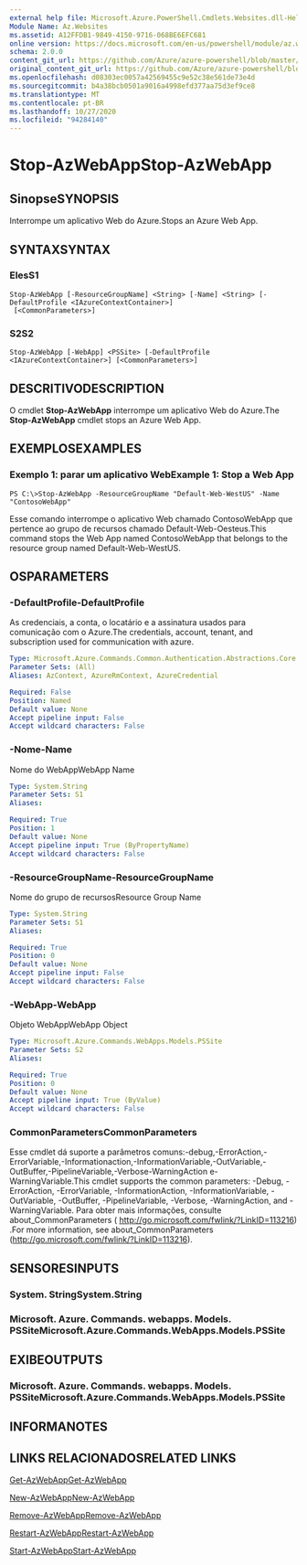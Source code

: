 ```yaml
---
external help file: Microsoft.Azure.PowerShell.Cmdlets.Websites.dll-Help.xml
Module Name: Az.Websites
ms.assetid: A12FFDB1-9849-4150-9716-068BE6EFC681
online version: https://docs.microsoft.com/en-us/powershell/module/az.websites/stop-azwebapp
schema: 2.0.0
content_git_url: https://github.com/Azure/azure-powershell/blob/master/src/Websites/Websites/help/Stop-AzWebApp.md
original_content_git_url: https://github.com/Azure/azure-powershell/blob/master/src/Websites/Websites/help/Stop-AzWebApp.md
ms.openlocfilehash: d08303ec0057a42569455c9e52c38e561de73e4d
ms.sourcegitcommit: b4a38bcb0501a9016a4998efd377aa75d3ef9ce8
ms.translationtype: MT
ms.contentlocale: pt-BR
ms.lasthandoff: 10/27/2020
ms.locfileid: "94284140"
---
```

# <span data-ttu-id="c8e14-101">Stop-AzWebApp</span><span class="sxs-lookup"><span data-stu-id="c8e14-101">Stop-AzWebApp</span></span>

## <span data-ttu-id="c8e14-102">Sinopse</span><span class="sxs-lookup"><span data-stu-id="c8e14-102">SYNOPSIS</span></span>
<span data-ttu-id="c8e14-103">Interrompe um aplicativo Web do Azure.</span><span class="sxs-lookup"><span data-stu-id="c8e14-103">Stops an Azure Web App.</span></span>

## <span data-ttu-id="c8e14-104">SYNTAX</span><span class="sxs-lookup"><span data-stu-id="c8e14-104">SYNTAX</span></span>

### <span data-ttu-id="c8e14-105">Eles</span><span class="sxs-lookup"><span data-stu-id="c8e14-105">S1</span></span>
```
Stop-AzWebApp [-ResourceGroupName] <String> [-Name] <String> [-DefaultProfile <IAzureContextContainer>]
 [<CommonParameters>]
```

### <span data-ttu-id="c8e14-106">S2</span><span class="sxs-lookup"><span data-stu-id="c8e14-106">S2</span></span>
```
Stop-AzWebApp [-WebApp] <PSSite> [-DefaultProfile <IAzureContextContainer>] [<CommonParameters>]
```

## <span data-ttu-id="c8e14-107">DESCRITIVO</span><span class="sxs-lookup"><span data-stu-id="c8e14-107">DESCRIPTION</span></span>
<span data-ttu-id="c8e14-108">O cmdlet **Stop-AzWebApp** interrompe um aplicativo Web do Azure.</span><span class="sxs-lookup"><span data-stu-id="c8e14-108">The **Stop-AzWebApp** cmdlet stops an Azure Web App.</span></span>

## <span data-ttu-id="c8e14-109">EXEMPLOS</span><span class="sxs-lookup"><span data-stu-id="c8e14-109">EXAMPLES</span></span>

### <span data-ttu-id="c8e14-110">Exemplo 1: parar um aplicativo Web</span><span class="sxs-lookup"><span data-stu-id="c8e14-110">Example 1: Stop a Web App</span></span>
```
PS C:\>Stop-AzWebApp -ResourceGroupName "Default-Web-WestUS" -Name "ContosoWebApp"
```

<span data-ttu-id="c8e14-111">Esse comando interrompe o aplicativo Web chamado ContosoWebApp que pertence ao grupo de recursos chamado Default-Web-Oesteus.</span><span class="sxs-lookup"><span data-stu-id="c8e14-111">This command stops the Web App named ContosoWebApp that belongs to the resource group named Default-Web-WestUS.</span></span>

## <span data-ttu-id="c8e14-112">OS</span><span class="sxs-lookup"><span data-stu-id="c8e14-112">PARAMETERS</span></span>

### <span data-ttu-id="c8e14-113">-DefaultProfile</span><span class="sxs-lookup"><span data-stu-id="c8e14-113">-DefaultProfile</span></span>
<span data-ttu-id="c8e14-114">As credenciais, a conta, o locatário e a assinatura usados para comunicação com o Azure.</span><span class="sxs-lookup"><span data-stu-id="c8e14-114">The credentials, account, tenant, and subscription used for communication with azure.</span></span>

```yaml
Type: Microsoft.Azure.Commands.Common.Authentication.Abstractions.Core.IAzureContextContainer
Parameter Sets: (All)
Aliases: AzContext, AzureRmContext, AzureCredential

Required: False
Position: Named
Default value: None
Accept pipeline input: False
Accept wildcard characters: False
```

### <span data-ttu-id="c8e14-115">-Nome</span><span class="sxs-lookup"><span data-stu-id="c8e14-115">-Name</span></span>
<span data-ttu-id="c8e14-116">Nome do WebApp</span><span class="sxs-lookup"><span data-stu-id="c8e14-116">WebApp Name</span></span>

```yaml
Type: System.String
Parameter Sets: S1
Aliases:

Required: True
Position: 1
Default value: None
Accept pipeline input: True (ByPropertyName)
Accept wildcard characters: False
```

### <span data-ttu-id="c8e14-117">-ResourceGroupName</span><span class="sxs-lookup"><span data-stu-id="c8e14-117">-ResourceGroupName</span></span>
<span data-ttu-id="c8e14-118">Nome do grupo de recursos</span><span class="sxs-lookup"><span data-stu-id="c8e14-118">Resource Group Name</span></span>

```yaml
Type: System.String
Parameter Sets: S1
Aliases:

Required: True
Position: 0
Default value: None
Accept pipeline input: False
Accept wildcard characters: False
```

### <span data-ttu-id="c8e14-119">-WebApp</span><span class="sxs-lookup"><span data-stu-id="c8e14-119">-WebApp</span></span>
<span data-ttu-id="c8e14-120">Objeto WebApp</span><span class="sxs-lookup"><span data-stu-id="c8e14-120">WebApp Object</span></span>

```yaml
Type: Microsoft.Azure.Commands.WebApps.Models.PSSite
Parameter Sets: S2
Aliases:

Required: True
Position: 0
Default value: None
Accept pipeline input: True (ByValue)
Accept wildcard characters: False
```

### <span data-ttu-id="c8e14-121">CommonParameters</span><span class="sxs-lookup"><span data-stu-id="c8e14-121">CommonParameters</span></span>
<span data-ttu-id="c8e14-122">Esse cmdlet dá suporte a parâmetros comuns:-debug,-ErrorAction,-ErrorVariable,-Informationaction,-InformationVariable,-OutVariable,-OutBuffer,-PipelineVariable,-Verbose-WarningAction e-WarningVariable.</span><span class="sxs-lookup"><span data-stu-id="c8e14-122">This cmdlet supports the common parameters: -Debug, -ErrorAction, -ErrorVariable, -InformationAction, -InformationVariable, -OutVariable, -OutBuffer, -PipelineVariable, -Verbose, -WarningAction, and -WarningVariable.</span></span> <span data-ttu-id="c8e14-123">Para obter mais informações, consulte about_CommonParameters ( http://go.microsoft.com/fwlink/?LinkID=113216) .</span><span class="sxs-lookup"><span data-stu-id="c8e14-123">For more information, see about_CommonParameters (http://go.microsoft.com/fwlink/?LinkID=113216).</span></span>

## <span data-ttu-id="c8e14-124">SENSORES</span><span class="sxs-lookup"><span data-stu-id="c8e14-124">INPUTS</span></span>

### <span data-ttu-id="c8e14-125">System. String</span><span class="sxs-lookup"><span data-stu-id="c8e14-125">System.String</span></span>

### <span data-ttu-id="c8e14-126">Microsoft. Azure. Commands. webapps. Models. PSSite</span><span class="sxs-lookup"><span data-stu-id="c8e14-126">Microsoft.Azure.Commands.WebApps.Models.PSSite</span></span>

## <span data-ttu-id="c8e14-127">EXIBE</span><span class="sxs-lookup"><span data-stu-id="c8e14-127">OUTPUTS</span></span>

### <span data-ttu-id="c8e14-128">Microsoft. Azure. Commands. webapps. Models. PSSite</span><span class="sxs-lookup"><span data-stu-id="c8e14-128">Microsoft.Azure.Commands.WebApps.Models.PSSite</span></span>

## <span data-ttu-id="c8e14-129">INFORMA</span><span class="sxs-lookup"><span data-stu-id="c8e14-129">NOTES</span></span>

## <span data-ttu-id="c8e14-130">LINKS RELACIONADOS</span><span class="sxs-lookup"><span data-stu-id="c8e14-130">RELATED LINKS</span></span>

[<span data-ttu-id="c8e14-131">Get-AzWebApp</span><span class="sxs-lookup"><span data-stu-id="c8e14-131">Get-AzWebApp</span></span>](./Get-AzWebApp.md)

[<span data-ttu-id="c8e14-132">New-AzWebApp</span><span class="sxs-lookup"><span data-stu-id="c8e14-132">New-AzWebApp</span></span>](./New-AzWebApp.md)

[<span data-ttu-id="c8e14-133">Remove-AzWebApp</span><span class="sxs-lookup"><span data-stu-id="c8e14-133">Remove-AzWebApp</span></span>](./Remove-AzWebApp.md)

[<span data-ttu-id="c8e14-134">Restart-AzWebApp</span><span class="sxs-lookup"><span data-stu-id="c8e14-134">Restart-AzWebApp</span></span>](./Restart-AzWebApp.md)

[<span data-ttu-id="c8e14-135">Start-AzWebApp</span><span class="sxs-lookup"><span data-stu-id="c8e14-135">Start-AzWebApp</span></span>](./Start-AzWebApp.md)


